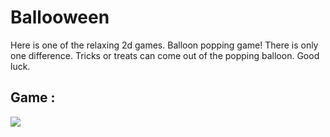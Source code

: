 # Ballooween
Here is one of the relaxing 2d games. Balloon popping game! There is only one difference. Tricks or treats can come out of the popping balloon. Good luck.

## Game :

![](image/Balloween2.gif)
